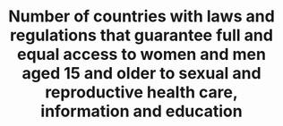 ---
comments_and_limitations: Under review.
data_non_statistical: true
goal_meta_link: http://unstats.un.org/sdgs/files/metadata-compilation/Metadata-Goal-5.pdf
goal_meta_link_page: 23
graph: null
graph_status_notes: Redline
graph_title: Number of countries with laws and regulations that guarantee full and
  equal access to women and men aged 15 and older to sexual and reproductive health
  care, information and education
graph_type: null
graph_type_description: null
has_metadata: true
indicator: 5.6.2
indicator_definition: 'From UN-WOMEN: Legal/regulatory frameworks covered by this
  indicator include laws and regulations that explicitly guarantee: 1. Access to SRH
  services without third party authorization (from the spouse, guardian, parents or
  others); 2. Access to SRH services without restrictions in terms of age and marital
  status; 3. Access by adolescents to SRH information and education. Note: the indicator
  also measures the absence of laws that prohibit or restrict access to SRH services
  From UNFPA:  This indicator measures the proportion of countries with laws and regulations
  that guarantee women and adolescents access to sexual and reproductive health services,
  information and education irrespective of age, marital status and without third
  party authorization.From UNFPA:  This indicator measures the proportion of countries
  with laws and regulations that guarantee women and adolescents access to sexual
  and reproductive health services, information and education irrespective of age,
  marital status and without third party authorization.'
indicator_name: Number of countries with laws and regulations that guarantee full
  and equal access to women and men aged 15 and older to sexual and reproductive health
  care, information and education
indicator_sort_order: 05.06.02
indicator_variable: null
layout: indicator
method_of_computation: "From UN-WOMEN: Denominator: All Member States, for federal\
  \ states this will be reflected in central governments' self-reporting.  Sources\
  \ of information and methodology: The suggested methodology consists of initial\
  \ self-reporting by governments through a detailed survey to be developed based\
  \ on the indicators below with detailed questions that safeguard the replicability\
  \ and reliability of state responses. This procedure was applied for the ICPD+20\
  \ review survey with support to governments from UNFPA's country offices where needed.\
  \ The self-reported data will undergo validation and qualitative assessment by responsible\
  \ UN agencies assigned to the task. At this stage other stakeholders and data sources\
  \ could be consulted, e.g. National Human Rights Institutions, human rights treaty\
  \ bodies or other international, regional or national monitoring bodies. From UNFPA:\
  \  Methodology and feasibility of data collection \tThe indicator will measure the\
  \ number of countries with legal and regulatory frameworks guaranteeing access to\
  \ sexual and reproductive services, education and information without any of the\
  \ above restrictions. Therefore, to count as a \"yes\" all the four requirements\
  \ included in this indicator will need to be met: (i) access without third party\
  \ authorization; (ii) access without age restrictions; (iii) access irrespective\
  \ of marital status; and (iv) access to education and information at all levels.\
  \ For countries counting as \"no\", nevertheless, data will be disaggregated in\
  \ accordance to each of those requirements to be able to measure progress on each\
  \ particular front. Sources of information and methodology: \tThe suggested methodology\
  \ consists of initial self-reporting by governments through a detailed survey to\
  \ be developed based on the indicators below with detailed questions that safeguard\
  \ the replicability and reliability of state responses. This procedure was successfully\
  \ applied for the ICPD+20 review survey with support to governments from UNFPA's\
  \ country offices where needed. \tInformation provided by States can be complemented\
  \ with information from UN treaty monitoring bodies, including the Committee on\
  \ Elimination of All Forms of Discrimination Against Women, the Committee on the\
  \ Rights of the Child and the Committee on Economic, Social and Cultural Rights.\
  \ These three committees are systematically collecting information and issuing recommendations\
  \ to State parties on all the issues covered by this indicator. A combined use of\
  \ these three committees as sources of information will ensure near universal coverage\
  \ of States and will also increase the periodicity of information. \tMoreover, other\
  \ actors with a monitoring role such as regional human rights mechanisms, national\
  \ human rights institutions and civil society organizations often provide information\
  \ on the components covered by this indicator. UN agencies such as WHO, UNFPA and\
  \ UN Women also compile country specific information on legal and regulatory developments\
  \ on issues pertaining to their respective mandates."
permalink: /5-6-2/
published: true
reporting_status: notstarted
sdg_goal: 5
source_active_1: true
source_notes_1: null
source_title_1: null
target: Ensure universal access to sexual and reproductive health and reproductive
  rights as agreed in accordance with the Programme of Action of the International
  Conference on Population and Development and the Beijing Platform for Action and
  the outcome documents of their review conferences.
target_id: '5.6'
title: Number of countries with laws and regulations that guarantee full and equal
  access to women and men aged 15 and older to sexual and reproductive health care,
  information and education
un_custodial_agency: 'UNFPA (Partnering Agencies: UN Women, DESA Population Division)'
un_designated_tier: '3'
variable_description: null
variable_notes: null
---
